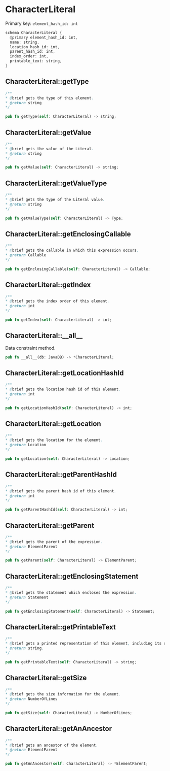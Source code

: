 # CharacterLiteral

Primary key: `element_hash_id: int`

```rust
schema CharacterLiteral {
  @primary element_hash_id: int,
  name: string,
  location_hash_id: int,
  parent_hash_id: int,
  index_order: int,
  printable_text: string,
}
```
## CharacterLiteral::getType

```java
/**
* @brief gets the type of this element.
* @return string
*/
```
```rust
pub fn getType(self: CharacterLiteral) -> string;
```
## CharacterLiteral::getValue

```java
/**
* @brief gets the value of the Literal.
* @return string
*/
```
```rust
pub fn getValue(self: CharacterLiteral) -> string;
```
## CharacterLiteral::getValueType

```java
/**
* @brief gets the type of the Literal value.
* @return string
*/
```
```rust
pub fn getValueType(self: CharacterLiteral) -> Type;
```
## CharacterLiteral::getEnclosingCallable

```java
/**
* @brief gets the callable in which this expression occurs.
* @return Callable 
*/
```
```rust
pub fn getEnclosingCallable(self: CharacterLiteral) -> Callable;
```
## CharacterLiteral::getIndex

```java
/**
* @brief gets the index order of this element.
* @return int
*/
```
```rust
pub fn getIndex(self: CharacterLiteral) -> int;
```
## CharacterLiteral::\_\_all\_\_

Data constraint method.

```rust
pub fn __all__(db: JavaDB) -> *CharacterLiteral;
```
## CharacterLiteral::getLocationHashId

```java
/**
* @brief gets the location hash id of this element.
* @return int
*/
```
```rust
pub fn getLocationHashId(self: CharacterLiteral) -> int;
```
## CharacterLiteral::getLocation

```java
/**
* @brief gets the location for the element.
* @return Location
*/
```
```rust
pub fn getLocation(self: CharacterLiteral) -> Location;
```
## CharacterLiteral::getParentHashId

```java
/**
* @brief gets the parent hash id of this element.
* @return int
*/
```
```rust
pub fn getParentHashId(self: CharacterLiteral) -> int;
```
## CharacterLiteral::getParent

```java
/**
* @brief gets the parent of the expression.
* @return ElementParent 
*/
```
```rust
pub fn getParent(self: CharacterLiteral) -> ElementParent;
```
## CharacterLiteral::getEnclosingStatement

```java
/**
* @brief gets the statement which encloses the expression.
* @return Statement 
*/
```
```rust
pub fn getEnclosingStatement(self: CharacterLiteral) -> Statement;
```
## CharacterLiteral::getPrintableText

```java
/**
* @brief gets a printed representation of this element, including its structure where applicable.
* @return string.
*/
```
```rust
pub fn getPrintableText(self: CharacterLiteral) -> string;
```
## CharacterLiteral::getSize

```java
/**
* @brief gets the size information for the element.
* @return NumberOfLines
*/
```
```rust
pub fn getSize(self: CharacterLiteral) -> NumberOfLines;
```
## CharacterLiteral::getAnAncestor

```java
/**
* @brief gets an ancestor of the element.
* @return ElementParent 
*/
```
```rust
pub fn getAnAncestor(self: CharacterLiteral) -> *ElementParent;
```
